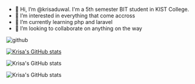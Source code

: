 - 👋 Hi, I’m @krisaduwal. I'm a 5th semester BIT student in KIST College.
- 👀 I’m interested in everything that come accross
- 🌱 I’m currently learning php and laravel
- 💞️ I’m looking to collaborate on anything on the way


![github](https://img.shields.io/badge/GitHub-000000?style=for-the-badge&logo=GitHub&logoColor=white)

<!---
krisaduwal/krisaduwal is a ✨ special ✨ repository because its `README.md` (this file) appears on your GitHub profile.
You can click the Preview link to take a look at your changes.
--->
[![Krisa's GitHub stats](https://github-readme-stats.vercel.app/api?username=krisaduwal)](https://github.com/krisa/github-readme-stats)

![Krisa's GitHub stats](https://github-readme-stats.vercel.app/api?username=krisaduwal&hide=contribs,prs)

![Krisa's GitHub stats](https://github-readme-stats.vercel.app/api?username=krisaduwal&show_icons=true&theme=dark)
